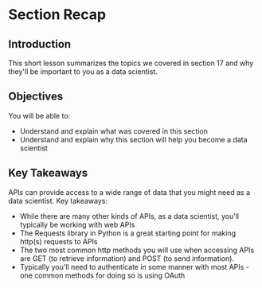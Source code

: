 
# Section Recap

## Introduction

This short lesson summarizes the topics we covered in section 17 and why they'll be important to you as a data scientist.

## Objectives
You will be able to:
* Understand and explain what was covered in this section
* Understand and explain why this section will help you become a data scientist

## Key Takeaways

APIs can provide access to a wide range of data that you might need as a data scientist. Key takeaways:
* While there are many other kinds of APIs, as a data scientist, you'll typically be working with web APIs
* The Requests library in Python is a great starting point for making http(s) requests to APIs
* The two most common http methods you will use when accessing APIs are GET (to retrieve information) and POST (to send information).
* Typically you'll need to authenticate in some manner with most APIs - one common methods for doing so is using OAuth


